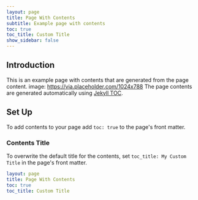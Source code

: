```yaml
---
layout: page
title: Page With Contents
subtitle: Example page with contents
toc: true
toc_title: Custom Title
show_sidebar: false
---
```


## Introduction

This is an example page with contents that are generated from the page content. 
image: https://via.placeholder.com/1024x788
The page contents are generated automatically using [Jekyll TOC](https://github.com/allejo/jekyll-toc).

## Set Up

To add contents to your page add `toc: true` to the page's front matter. 

### Contents Title

To overwrite the default title for the contents, set `toc_title: My Custom Title` in the page's front matter.

```yaml
layout: page
title: Page With Contents
toc: true
toc_title: Custom Title
```